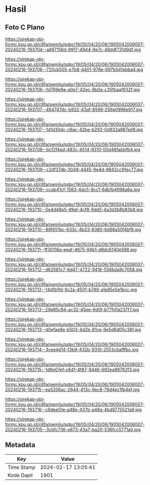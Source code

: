 # Hasil

## Foto C Plano

https://sirekap-obj-formc.kpu.go.id/c6fa/pemilu/pdpr/19/05/04/20/06/1905042006007-20240216-193704--a897156d-9917-4944-9e7c-48ddf731d9d1.jpg

https://sirekap-obj-formc.kpu.go.id/c6fa/pemilu/pdpr/19/05/04/20/06/1905042006007-20240216-193706--720cb505-e7b8-4401-978e-697b541ebba4.jpg

https://sirekap-obj-formc.kpu.go.id/c6fa/pemilu/pdpr/19/05/04/20/06/1905042006007-20240216-193706--fd769e9a-a0e7-42ec-8b0a-c35fbaaf932f.jpg

https://sirekap-obj-formc.kpu.go.id/c6fa/pemilu/pdpr/19/05/04/20/06/1905042006007-20240216-193707--464747dc-b932-43af-8599-256e0996e917.jpg

https://sirekap-obj-formc.kpu.go.id/c6fa/pemilu/pdpr/19/05/04/20/06/1905042006007-20240216-193707--1d1d30dc-c6ac-42be-b292-0d832a987ed9.jpg

https://sirekap-obj-formc.kpu.go.id/c6fa/pemilu/pdpr/19/05/04/20/06/1905042006007-20240216-193708--bcf2f4ed-483c-4514-9310-00d46fabbfb4.jpg

https://sirekap-obj-formc.kpu.go.id/c6fa/pemilu/pdpr/19/05/04/20/06/1905042006007-20240216-193709--c2df37db-3048-4445-9e4d-8842cc91ec77.jpg

https://sirekap-obj-formc.kpu.go.id/c6fa/pemilu/pdpr/19/05/04/20/06/1905042006007-20240216-193709--ccab41cf-1583-4dc5-9cc1-6db1b4698a6a.jpg

https://sirekap-obj-formc.kpu.go.id/c6fa/pemilu/pdpr/19/05/04/20/06/1905042006007-20240216-193710--5e4d48a5-49af-4cf8-9dd5-4a3d3b8b83b8.jpg

https://sirekap-obj-formc.kpu.go.id/c6fa/pemilu/pdpr/19/05/04/20/06/1905042006007-20240216-193710--89f651bc-633c-4b33-8380-6d98a50f4bf8.jpg

https://sirekap-obj-formc.kpu.go.id/c6fa/pemilu/pdpr/19/05/04/20/06/1905042006007-20240216-193711--ff30116a-eeaf-4675-94b1-d8dc6140e598.jpg

https://sirekap-obj-formc.kpu.go.id/c6fa/pemilu/pdpr/19/05/04/20/06/1905042006007-20240216-193712--d62581c7-6d47-4722-9416-556bda9c7058.jpg

https://sirekap-obj-formc.kpu.go.id/c6fa/pemilu/pdpr/19/05/04/20/06/1905042006007-20240216-193712--14d1b1fd-9c2a-4501-b749-a1e85e5e1bcc.jpg

https://sirekap-obj-formc.kpu.go.id/c6fa/pemilu/pdpr/19/05/04/20/06/1905042006007-20240216-193713--29e85c84-ac32-45ee-9d0f-b77fd1a237f7.jpg

https://sirekap-obj-formc.kpu.go.id/c6fa/pemilu/pdpr/19/05/04/20/06/1905042006007-20240216-193713--d0efae8e-b503-4d2b-81ce-9e5d8d05c38f.jpg

https://sirekap-obj-formc.kpu.go.id/c6fa/pemilu/pdpr/19/05/04/20/06/1905042006007-20240216-193714--3cee4d14-f3b9-432b-9310-2553cbafffbc.jpg

https://sirekap-obj-formc.kpu.go.id/c6fa/pemilu/pdpr/19/05/04/20/06/1905042006007-20240216-193715--1d8e07ef-c641-4f87-8446-692ea98762f3.jpg

https://sirekap-obj-formc.kpu.go.id/c6fa/pemilu/pdpr/19/05/04/20/06/1905042006007-20240216-193715--ea5206ac-2644-413c-9ec8-79d4ec1fb4ef.jpg

https://sirekap-obj-formc.kpu.go.id/c6fa/pemilu/pdpr/19/05/04/20/06/1905042006007-20240216-193716--c9dee51e-a48e-437b-a48a-4bd9775521a9.jpg

https://sirekap-obj-formc.kpu.go.id/c6fa/pemilu/pdpr/19/05/04/20/06/1905042006007-20240216-193705--3cbfc736-e873-43a7-ba20-536fcc5771a0.jpg


## Metadata

| Key        | Value               |
| ---------- | ------------------- |
| Time Stamp | 2024-02-17 13:05:41 |
| Kode Dapil | 1901                |



